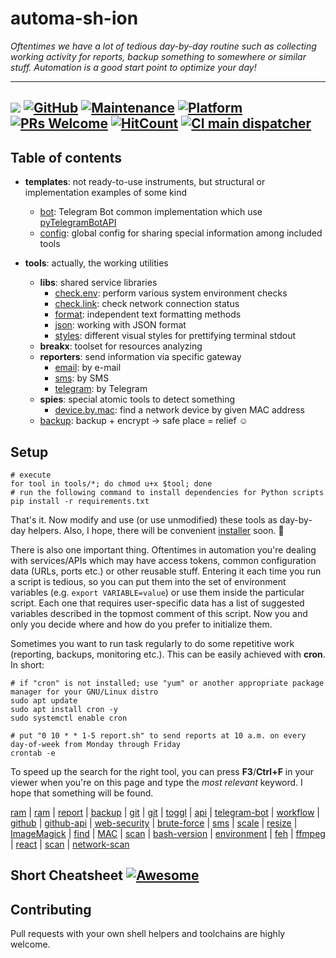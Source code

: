 # automa-sh-ion

_Oftentimes we have a lot of tedious day-by-day routine such as collecting working activity for reports, backup something to somewhere or similar stuff.
Automation is a good start point to optimize your day!_

---
<a href="https://www.gnu.org/software/bash/" target="_blank"><img src="https://img.shields.io/badge/Lang-Bash%204.4+-blue.svg"></a>
[![GitHub](https://img.shields.io/github/license/mashape/apistatus.svg?style=flat-square)](license.md)
[![Maintenance](https://img.shields.io/maintenance/yes/2021.svg?style=flat-square)]()
[![Platform](https://img.shields.io/badge/OS-GNU%2FLinux-yellowgreen.svg?style=flat-square)]()
[![PRs Welcome](https://img.shields.io/badge/PRs-welcome-blue.svg)]()
[![HitCount](http://hits.dwyl.com/zhibirc/automa-sh-ion.svg)](http://hits.dwyl.com/zhibirc/automa-sh-ion)
[![CI main dispatcher](https://github.com/zhibirc/automa-sh-ion/actions/workflows/main.yml/badge.svg)](https://github.com/zhibirc/automa-sh-ion/actions/workflows/main.yml)
---

## Table of contents

- **templates**: not ready-to-use instruments, but structural or implementation examples of some kind
  - [bot](templates/telegram.bot.py): Telegram Bot common implementation which use [pyTelegramBotAPI](https://pypi.org/project/pyTelegramBotAPI/)
  - [config](templates/config.sh): global config for sharing special information among included tools

- **tools**: actually, the working utilities
  - **libs**: shared service libraries
    - [check.env](tools/libs/check.env.sh): perform various system environment checks
    - [check.link](tools/libs/check.link.sh): check network connection status
    - [format](tools/libs/format.sh): independent text formatting methods
    - [json](tools/libs/json.sh): working with JSON format
    - [styles](tools/libs/styles.sh): different visual styles for prettifying terminal stdout
  - **breakx**: toolset for resources analyzing
  - **reporters**: send information via specific gateway
    - [email](tools/reporters/email.sh): by e-mail
    - [sms](tools/reporters/sms.sh): by SMS
    - [telegram](tools/reporters/telegram.sh): by Telegram
  - **spies**: special atomic tools to detect something
    - [device.by.mac](tools/spies/device.by.mac.sh): find a network device by given MAC address
  - [backup](tools/backup.sh): backup + encrypt -> safe place = relief :relaxed:


## Setup

```shell script
# execute
for tool in tools/*; do chmod u+x $tool; done
# run the following command to install dependencies for Python scripts
pip install -r requirements.txt
```

That's it. Now modify and use (or use unmodified) these tools as day-by-day helpers.
Also, I hope, there will be convenient [installer](install.sh) soon. :turtle:

There is also one important thing. Oftentimes in automation you're dealing with services/APIs which may have access tokens,
common configuration data (URLs, ports etc.) or other reusable stuff. Entering it each time you run a script is tedious,
so you can put them into the set of environment variables (e.g. `export VARIABLE=value`) or use them inside the particular script.
Each one that requires user-specific data has a list of suggested variables described in the topmost comment of this script.
Now you and only you decide where and how do you prefer to initialize them.

Sometimes you want to run task regularly to do some repetitive work (reporting, backups, monitoring etc.). This can be easily achieved with **cron**. In short:

```shell script
# if "cron" is not installed; use "yum" or another appropriate package manager for your GNU/Linux distro
sudo apt update
sudo apt install cron -y
sudo systemctl enable cron

# put "0 10 * * 1-5 report.sh" to send reports at 10 a.m. on every day-of-week from Monday through Friday
crontab -e
```

To speed up the search for the right tool, you can press **F3**/**Ctrl+F** in your viewer when you're on this page
and type the _most relevant_ keyword. I hope that something will be found.

[ram](tools/monitor.ram.full.sh) | [ram](tools/monitor.ram.sh) | [report](tools/report.sh) | [backup](tools/backup.create.deploy.sh) | [git](tools/get.parent.branch.sh) |
[git](tools/clone.repos.sh) | [toggl](tools/report.sh) | [api](tools/report.sh) | [telegram-bot](templates/telegram.bot.py) | [workflow](tools/start.sh) |
[github](tools/clone.repos.sh) | [github-api](tools/clone.repos.sh) | [web-security](tools/breakx) | [brute-force](tools/breakx) | [sms](tools/hack.alarm.sh) |
[scale](tools/scaler.sh) | [resize](tools/scaler.sh) | [ImageMagick](tools/scaler.sh) | [find](tools/finder.sh) | [MAC](tools/spies/device.by.mac.sh) |
[scan](tools/spies/device.by.mac.sh) | [bash-version](tools/libs/check.env.sh) | [environment](tools/libs/check.env.sh) | [feh](tools/healthspy.sh) | [ffmpeg](tools/scaler.sh) |
[react](tools/create.react.component.sh) | [scan](tools/net.scan.sh) | [network-scan](tools/net.scan.sh)


## Short Cheatsheet [![Awesome](https://cdn.rawgit.com/sindresorhus/awesome/d7305f38d29fed78fa85652e3a63e154dd8e8829/media/badge.svg)]()


## Contributing

Pull requests with your own shell helpers and toolchains are highly welcome.
